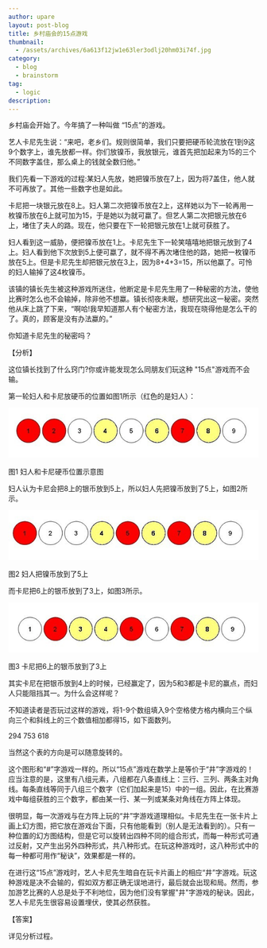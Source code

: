 ```yaml
---
author: upare
layout: post-blog
title: 乡村庙会的15点游戏
thumbnail:
  - /assets/archives/6a613f12jw1e63ler3odlj20hm03i74f.jpg
category:
  - blog
  - brainstorm
tag:
  - logic
description: 
---
```

乡村庙会开始了。今年搞了一种叫做 “15点”的游戏。

艺人卡尼先生说：“来吧，老乡们。规则很简单，我们只要把硬币轮流放在1到9这9个数字上，谁先放都一样。你们放镍币，我放银元，谁首先把加起来为15的三个不同数字盖住，那么桌上的钱就全数归他。”

我们先看一下游戏的过程:某妇人先放，她把镍币放在7上，因为将7盖住，他人就不可再放了。其他一些数字也是如此。

卡尼把一块银元放在8上。妇人第二次把镍币放在2上，这样她以为下一轮再用一枚镍币放在6上就可加为15，于是她以为就可蠃了。但艺人第二次把银元放在6上，堵住了夫人的路。现在，他只要在下一轮把银元放在1上就可获胜了。

妇人看到这一威胁，便把镍币放在1上。卡尼先生下一轮笑嘻嘻地把银元放到了4上。妇人看到他下次放到5上便可蠃了，就不得不再次堵住他的路，她把一枚镍币放在5上。但是卡尼先生却把银元放在3上，因为8+4+3=15，所以他蠃了。可怜的妇人输掉了这4枚镍币。

该镇的镇长先生被这种游戏所迷住，他断定是卡尼先生用了一种秘密的方法，使他比赛时怎么也不会输掉，除非他不想蠃。镇长彻夜未眠，想研究出这一秘密。突然他从床上跳了下来，“啊哈!我早知道那人有个秘密方法，我现在晓得他是怎么干的了。真的，顾客是没有办法蠃的。”

你知道卡尼先生的秘密吗？

【分析】

这位镇长找到了什么窍门?你或许能发现怎么同朋友们玩这种 "15点"游戏而不会输。

第一轮妇人和卡尼放硬币的位置如图1所示（红色的是妇人）：

![](/assets/archives/6a613f12jw1e63ler3odlj20hm03i74f.jpg)

图1 妇人和卡尼硬币位置示意图

妇人认为卡尼会把8上的银币放到5上，所以妇人先把镍币放到了5上，如图2所示。

![](/assets/archives/6a613f12jw1e63lerdn0tj20hm03kdg0.jpg)

图2 妇人把镍币放到了5上

而卡尼把6上的银币放到了3上，如图3所示。

![](/assets/archives/6a613f12jw1e63letotv9j20hv03kaa8.jpg)

图3 卡尼把6上的银币放到了3上

其实卡尼在把银币放到4上的时候，已经赢定了，因为5和3都是卡尼的赢点，而妇人只能阻挡其一。为什么会这样呢？

不知道读者是否玩过这样的游戏，将1-9个数组填入9个空格使方格内横向三个纵向三个和斜线上的三个数值相加都得15，如下面数列。

294 753 618

当然这个表的方向是可以随意旋转的。

这个图形和“#”字游戏一样的。所以“15点”游戏在数学上是等价于“井”字游戏的！应当注意的是，这里有八组元素，八组都在八条直线上：三行、三列、两条主对角线。每条直线等同于八组三个数字（它们加起来是15）中的一组。因此，在比赛游戏中每组获胜的三个数字，都由某一行、某一列或某条对角线在方阵上体现。

很明显，每一次游戏与在方阵上玩的“井”字游戏道理相似。卡尼先生在一张卡片上画上幻方图，把它放在游戏台下面，只有他能看到（别人是无法看到的）。只有一种位置的幻方图结构，但是它可以旋转出四种不同的组合形式，而每一种形式可通过反射，又产生出另外四种形式，共八种形式。在玩这种游戏时，这八种形式中的每一种都可用作“秘诀”，效果都是一样的。

在进行这“15点”游戏时，艺人卡尼先生暗自在玩卡片画上的相应“井”字游戏。玩这种游戏是决不会输的，假如双方都正确无误地进行，最后就会出现和局。然而，参加游艺比赛的人总是处于不利地位，因为他们没有掌握"井"字游戏的秘诀。因此，艺人卡尼先生很容易设置埋伏，使其必然获胜。

【答案】

详见分析过程。